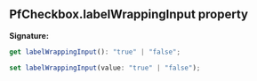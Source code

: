 ## PfCheckbox.labelWrappingInput property

**Signature:**

```typescript
get labelWrappingInput(): "true" | "false";

set labelWrappingInput(value: "true" | "false");
```
